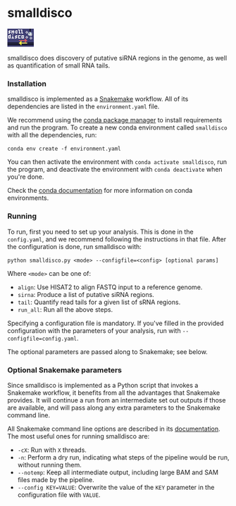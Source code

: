 smalldisco
==========

<img src="misc/logo.png" width="60">

smalldisco does discovery of putative siRNA regions in the genome, as well as quantification of small RNA tails.


### Installation

smalldisco is implemented as a [Snakemake](https://snakemake.readthedocs.io/en/stable/) workflow. All of its dependencies are listed in the `environment.yaml` file.

We recommend using the [conda package manager](https://docs.conda.io/en/latest/) to install requirements and run the program. To create a new conda environment called `smalldisco` with all the dependencies, run:

    conda env create -f environment.yaml

You can then activate the environment with `conda activate smalldisco`, run the program, and deactivate the environment with `conda deactivate` when you're done.

Check the [conda documentation](https://docs.conda.io/projects/conda/en/latest/user-guide/tasks/manage-environments.html) for more information on conda environments.


### Running

To run, first you need to set up your analysis. This is done in the `config.yaml`, and we recommend following the instructions in that file. After the configuration is done, run smalldisco with:

    python smalldisco.py <mode> --configfile=<config> [optional params]
	
Where `<mode>` can be one of:

* `align`: Use HISAT2 to align FASTQ input to a reference genome.
* `sirna`: Produce a list of putative siRNA regions.
* `tail`: Quantify read tails for a given list of sRNA regions.
* `run_all`: Run all the above steps.

Specifying a configuration file is mandatory. If you've filled in the provided configuration with the parameters of your analysis, run with `--configfile=config.yaml`.

The optional parameters are passed along to Snakemake; see below.


### Optional Snakemake parameters

Since smalldisco is implemented as a Python script that invokes a Snakemake workflow, it benefits from all the advantages that Snakemake provides. It will continue a run from an intermediate set out outputs if those are available, and will pass along any extra parameters to the Snakemake command line.

All Snakemake command line options are described in its [documentation](https://snakemake.readthedocs.io/en/stable/executing/cli.html). The most useful ones for running smalldisco are:

* `-cX`: Run with `X` threads.
* `-n`: Perform a dry run, indicating what steps of the pipeline would be run, without running them.
* `--notemp`: Keep all intermediate output, including large BAM and SAM files made by the pipeline.
* `--config KEY=VALUE`: Overwrite the value of the `KEY` parameter in the configuration file with `VALUE`.
